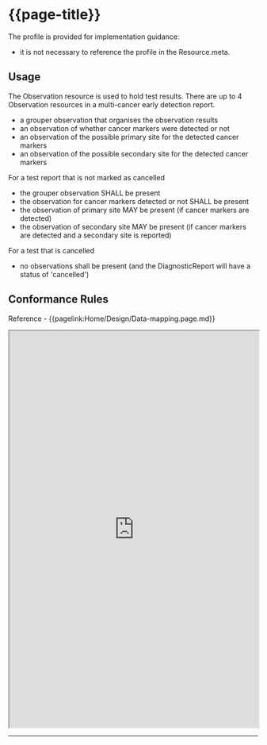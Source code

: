 # {{page-title}}

The profile is provided for implementation guidance:
- it is not necessary to reference the profile in the Resource.meta. 

## Usage
The Observation resource is used to hold test results. There are up to 4 Observation resources in a multi-cancer early detection report.
- a grouper observation that organises the observation results
- an observation of whether cancer markers were detected or not
- an observation of the possible primary site for the detected cancer markers
- an observation of the possible secondary site for the detected cancer markers

For a test report that is not marked as cancelled 
- the grouper observation SHALL be present
- the observation for cancer markers detected or not SHALL be present
- the observation of primary site MAY be present (if cancer markers are detected)
- the observation of secondary site MAY be present (if cancer markers are detected and a secondary site is reported)

For a test that is cancelled
- no observations shall be present (and the DiagnosticReport will have a status of 'cancelled')

## Conformance Rules

Reference - {{pagelink:Home/Design/Data-mapping.page.md}}

<iframe src="https://simplifier.net/guide/uk-core-implementation-guide-stu3-sequence/home/profilesandextensions/profile-ukcore-observation?version=1.7.0" height="800px" width="100%"></iframe>



<hr class="thickline">